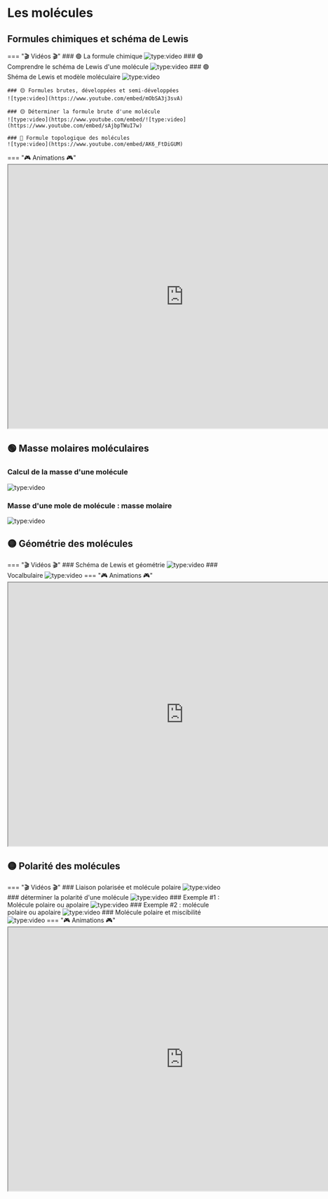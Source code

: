 # Les molécules

## Formules chimiques et schéma de Lewis
=== "🎬 Vidéos 🎬"
    ### 🟢 La formule chimique
    ![type:video](https://www.youtube.com/embed/e5FJV55AFU8)
    ### 🟢 Comprendre le schéma de Lewis d'une molécule 
    ![type:video](https://www.youtube.com/embed/HnRfj6SYFBA)
    ### 🟢 Shéma de Lewis et modèle moléculaire
    ![type:video](https://www.youtube.com/embed/nSIsEUXRzzs)

    ### 🟡 Formules brutes, développées et semi-développées
    ![type:video](https://www.youtube.com/embed/mObSA3j3svA)

    ### 🟡 Déterminer la formule brute d'une molécule
    ![type:video](https://www.youtube.com/embed/![type:video](https://www.youtube.com/embed/sAjbpTWuI7w)

    ### 🔴 Formule topologique des molécules
    ![type:video](https://www.youtube.com/embed/AK6_FtDiGUM)

=== "🎮 Animations 🎮"
    <iframe src="https://phet.colorado.edu/sims/html/build-a-molecule/latest/build-a-molecule_fr.html"
            width="800"
            height="600"
            allowfullscreen>
    </iframe>

## 🟢 Masse molaires moléculaires
### Calcul de la masse d'une molécule
![type:video](https://www.youtube.com/embed/uaRIgBxSnmM)
### Masse d'une mole de molécule : masse molaire
![type:video](https://www.youtube.com/embed/SPmw2WrTaz4)


## 🟡 Géométrie des molécules
=== "🎬 Vidéos 🎬"
    ### Schéma de Lewis et géométrie
    ![type:video](https://www.youtube.com/embed/Oe7_AwY7jWQ)
    ### Vocalbulaire
    ![type:video](https://www.youtube.com/embed/eghI4Yx8HHQ)
=== "🎮 Animations 🎮"
    <iframe src="https://phet.colorado.edu/sims/html/molecule-shapes-basics/latest/molecule-shapes-basics_fr.html"
            width="800"
            height="600"
            allowfullscreen>
    </iframe>



## 🟡 Polarité des molécules
=== "🎬 Vidéos 🎬"
    ### Liaison polarisée et molécule polaire
    ![type:video](https://www.youtube.com/embed/3uydajb-0qw)
    ### déterminer la polarité d'une molécule
    ![type:video](https://www.youtube.com/embed/81vc_hF9Htg)
    ### Exemple #1 : Molécule polaire ou apolaire
    ![type:video](https://www.youtube.com/embed/G2uBenGqmTE)
    ### Exemple #2 : molécule polaire ou apolaire
    ![type:video](https://www.youtube.com/embed/RIptlzfjXTI)
    ### Molécule polaire et miscibilité
    ![type:video](https://www.youtube.com/embed/m20d2JtFUdo)
=== "🎮 Animations 🎮"
    <iframe src="https://phet.colorado.edu/sims/html/molecule-polarity/latest/molecule-polarity_fr.html"
            width="800"
            height="600"
            allowfullscreen>
    </iframe>
